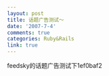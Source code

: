 ```yaml
---
layout: post
title: 话题广告测试～
date: '2007-7-4'
comments: true
categories: Ruby&Rails
link: true
---
```

feedsky的话题广告测试下1ef0baf2
